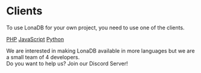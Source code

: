 # Clients
To use LonaDB for your own project, you need to use one of the clients.

[PHP](https://docs.lona-development.org/client/php.html)
[JavaScript](https://docs.lona-development.org/client/javascript.html)
[Python](https://docs.lona-development.org/client/python.html)

We are interested in making LonaDB available in more languages but we are a small team of 4 developers. <br/>
Do you want to help us? Join our Discord Server!